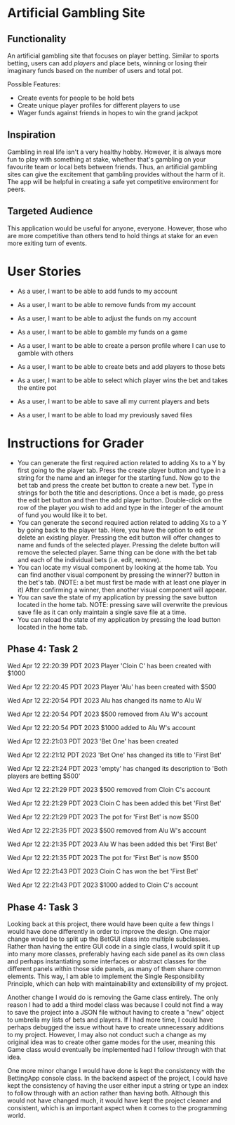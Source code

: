 # Artificial Gambling Site

## Functionality

An artificial gambling site that focuses on player betting. Similar to sports betting, users
can add *players* and place bets, winning or losing their imaginary funds based on the 
number of users and total pot.

Possible Features:
- Create events for people to be hold bets
- Create unique player profiles for different players to use
- Wager funds against friends in hopes to win the grand jackpot


## Inspiration

Gambling in real life isn't a very healthy hobby. However,
it is always more fun to play with something at stake, whether that's
gambling on your favourite team or local bets between friends.
Thus, an artificial gambling sites can give the excitement
that gambling provides without the harm of it. The app will be
helpful in creating a safe yet competitive environment 
for peers.

## Targeted Audience 

This application would be useful for anyone, everyone. However, those who
are more competitive than others tend to hold things at stake for an even more 
exiting turn of events.



# User Stories

- As a user, I want to be able to add funds to my account
- As a user, I want to be able to remove funds from my account
- As a user, I want to be able to adjust the funds on my account
- As a user, I want to be able to gamble my funds on a game
- As a user, I want to be able to create a person profile where I can
  use to gamble with others
- As a user, I want to be able to create bets and add players to those bets
- As a user, I want to be able to select which player wins the bet and takes the entire pot

- As a user, I want to be able to save all my current players and bets
- As a user, I want to be able to load my previously saved files


# Instructions for Grader

- You can generate the first required action related to adding Xs to a Y by first going to the player tab. Press the create
  player button and type in a string for the name and an integer for the starting fund. Now go to the bet tab and press the
  create bet button to create a new bet. Type in strings for both the title and descriptions. Once a bet is made, go press the 
  edit bet button and then the add player button. Double-click on the row of the player you wish to add and type in the integer
  of the amount of fund you would like it to bet.
- You can generate the second required action related to adding Xs to a Y by going back to the player tab. Here, you have
  the option to edit or delete an existing player. Pressing the edit button will offer changes to name and funds of the
  selected player. Pressing the delete button will remove the selected player. Same thing can be done with the bet tab and 
  each of the individual bets (i.e. edit, remove).
- You can locate my visual component by looking at the home tab. You can find another visual component by pressing the winner??
  button in the bet's tab. (NOTE: a bet must first be made with at least one player in it) After confirming a winner, then another
  visual component will appear.
- You can save the state of my application by pressing the save button located in the home tab. NOTE: pressing save will
  overwrite the previous save file as it can only maintain a single save file at a time.
- You can reload the state of my application by pressing the load button located in the home tab.



## Phase 4: Task 2

Wed Apr 12 22:20:39 PDT 2023
Player 'Cloin C' has been created with $1000

Wed Apr 12 22:20:45 PDT 2023
Player 'Alu' has been created with $500

Wed Apr 12 22:20:54 PDT 2023
Alu has changed its name to Alu W

Wed Apr 12 22:20:54 PDT 2023
$500 removed from Alu W's account

Wed Apr 12 22:20:54 PDT 2023
$1000 added to Alu W's account

Wed Apr 12 22:21:03 PDT 2023
'Bet One' has been created

Wed Apr 12 22:21:12 PDT 2023
'Bet One' has changed its title to 'First Bet'

Wed Apr 12 22:21:24 PDT 2023
'empty' has changed its description to 'Both players are betting $500'

Wed Apr 12 22:21:29 PDT 2023
$500 removed from Cloin C's account

Wed Apr 12 22:21:29 PDT 2023
Cloin C has been added this bet 'First Bet'

Wed Apr 12 22:21:29 PDT 2023
The pot for 'First Bet' is now $500

Wed Apr 12 22:21:35 PDT 2023
$500 removed from Alu W's account

Wed Apr 12 22:21:35 PDT 2023
Alu W has been added this bet 'First Bet'

Wed Apr 12 22:21:35 PDT 2023
The pot for 'First Bet' is now $500

Wed Apr 12 22:21:43 PDT 2023
Cloin C has won the bet 'First Bet'

Wed Apr 12 22:21:43 PDT 2023
$1000 added to Cloin C's account



## Phase 4: Task 3
Looking back at this project, there would have been quite a few things I would have done
differently in order to improve the design. One major change would be to split up the BetGUI class
into multiple subclasses. Rather than having the entire GUI code in a single class, I would split it up into many more
classes, preferably having each side panel as its own class and perhaps instantiating some interfaces or abstract classes
for the different panels within those side panels, as many of them share common elements. 
This way, I am able to implement the Single Responsibility Principle, which can help with 
maintainability and extensibility of my project.

Another change I would do is removing the Game class entirely. The only reason I had to add a third model class was because I
could not find a way to save the project into a JSON file without having to create a "new" object to umbrella my lists of bets
and players. If I had more time, I could have perhaps debugged the issue without have to create unnecessary additions to my project. 
However, I may also not conduct such a change as my original idea was to create other game modes for the user, meaning this 
Game class would eventually be implemented had I follow through with that idea.

One more minor change I would have done is kept the consistency with the BettingApp console class. In the backend aspect 
of the project, I could have kept the consistency of having the user either input a string or type an index to follow through
with an action rather than having both. Although this would not have changed much, it would have kept the project cleaner and
consistent, which is an important aspect when it comes to the programming world.